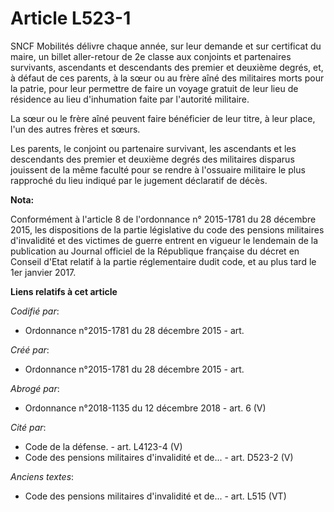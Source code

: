 # Article L523-1

SNCF Mobilités délivre chaque année, sur leur demande et sur certificat du maire, un billet aller-retour de 2e classe aux
conjoints et partenaires survivants, ascendants et descendants des premier et deuxième degrés, et, à défaut de ces parents, à
la sœur ou au frère aîné des militaires morts pour la patrie, pour leur permettre de faire un voyage gratuit de leur lieu de
résidence au lieu d'inhumation faite par l'autorité militaire.

La sœur ou le frère aîné peuvent faire bénéficier de leur titre, à leur place, l'un des autres frères et sœurs.

Les parents, le conjoint ou partenaire survivant, les ascendants et les descendants des premier et deuxième degrés des
militaires disparus jouissent de la même faculté pour se rendre à l'ossuaire militaire le plus rapproché du lieu indiqué par
le jugement déclaratif de décès.

**Nota:**

Conformément à l'article 8 de l'ordonnance n° 2015-1781 du 28 décembre 2015, les dispositions de la partie législative du
code des pensions militaires d'invalidité et des victimes de guerre entrent en vigueur le lendemain de la publication au
Journal officiel de la République française du décret en Conseil d'Etat relatif à la partie réglementaire dudit code, et au
plus tard le 1er janvier 2017.

**Liens relatifs à cet article**

_Codifié par_:

  - Ordonnance n°2015-1781 du 28 décembre 2015 - art.

_Créé par_:

  - Ordonnance n°2015-1781 du 28 décembre 2015 - art.

_Abrogé par_:

  - Ordonnance n°2018-1135 du 12 décembre 2018 - art. 6 (V)

_Cité par_:

  - Code de la défense. - art. L4123-4 (V)
  - Code des pensions militaires d'invalidité et de... - art. D523-2 (V)

_Anciens textes_:

  - Code des pensions militaires d'invalidité et de... - art. L515 (VT)
